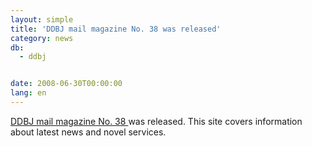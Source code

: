 ```yaml
---
layout: simple
title: 'DDBJ mail magazine No. 38 was released'
category: news
db:
  - ddbj


date: 2008-06-30T00:00:00
lang: en
---
```


 <a href="/files/pdf/activities/No38e.pdf">DDBJ mail magazine No. 38 </a> was released. This site covers information about latest news and novel services.
